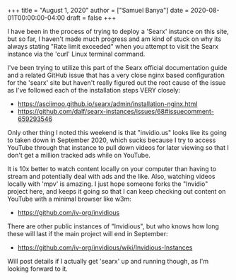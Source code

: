 +++
title = "August 1, 2020"
author = ["Samuel Banya"]
date = 2020-08-01T00:00:00-04:00
draft = false
+++

I have been in the process of trying to deploy a 'Searx' instance on this site, but so far, I
haven't made much progress and am kind of stuck on why its always stating "Rate limit exceeded"
when you attempt to visit the Searx instance via the 'curl' Linux terminal command.

I've been trying to utilize this part of the Searx official documentation guide and a related
GitHub issue that has a very close nginx based configuration for the 'searx' site but haven't really
figured out the root cause of the issue as I've followed each of the installation steps VERY closely:

-   <https://asciimoo.github.io/searx/admin/installation-nginx.html>
-   <https://github.com/dalf/searx-instances/issues/68#issuecomment-659293546>

Only other thing I noted this weekend is that "invidio.us" looks like its going to taken down in September 2020,
which sucks because I try to access YouTube through that instance to pull down videos for later viewing so that
I don't get a million tracked ads while on YouTube.

It is 10x better to watch content locally on your computer than having to stream and potentially deal with ads and
the like. Also, watching videos locally with 'mpv' is amazing. I just hope someone forks the "Invidio" project here,
and keeps it going so that I can keep checking out content on YouTube with a minimal browser like w3m:

-   <https://github.com/iv-org/invidious>

There are other public instances of "Invidious", but who knows how long these will last if the main project
will end in September:

-   <https://github.com/iv-org/invidious/wiki/Invidious-Instances>

Will post details if I actually get 'searx' up and running though, as I'm looking forward to it.